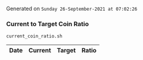 Generated on `Sunday 26-September-2021 at 07:02:26`

### Current to Target Coin Ratio
`current_coin_ratio.sh`

Date|Current|Target|Ratio
---|---|---|---
